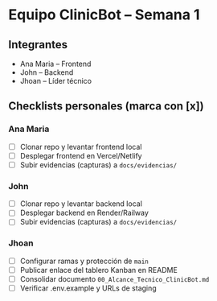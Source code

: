 # Equipo ClinicBot – Semana 1

## Integrantes
- Ana Maria – Frontend
- John – Backend
- Jhoan – Líder técnico

## Checklists personales (marca con [x])
### Ana Maria
- [ ] Clonar repo y levantar frontend local
- [ ] Desplegar frontend en Vercel/Netlify
- [ ] Subir evidencias (capturas) a `docs/evidencias/`

### John
- [ ] Clonar repo y levantar backend local
- [ ] Desplegar backend en Render/Railway
- [ ] Subir evidencias (capturas) a `docs/evidencias/`

### Jhoan
- [ ] Configurar ramas y protección de `main`
- [ ] Publicar enlace del tablero Kanban en README
- [ ] Consolidar documento `00_Alcance_Tecnico_ClinicBot.md`
- [ ] Verificar .env.example y URLs de staging
